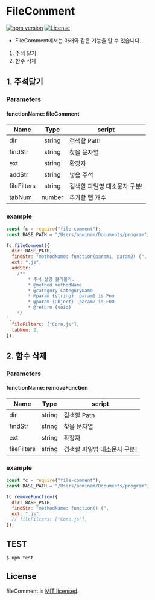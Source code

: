 # FileComment

[![npm version](https://badge.fury.io/js/file-comment.svg)](https://badge.fury.io/js/file-comment)
[![License](http://img.shields.io/badge/license-MIT-brightgreen.svg)](http://opensource.org/licenses/MIT)

- FileComment에서는 아래와 같은 기능을 할 수 있습니다.

1. 주석 달기
2. 함수 삭제

## 1. 주석달기

### Parameters

#### functionName: fileComment

| Name        |  Type  | script                       |
| ----------- | :----: | ---------------------------- |
| dir         | string | 검색할 Path                  |
| findStr     | string | 찾을 문자열                  |
| ext         | string | 확장자                       |
| addStr      | string | 넣을 주석                    |
| fileFilters | string | 검색할 파일명 대소문자 구분! |
| tabNum      | number | 추가할 탭 개수               |

### example

```js
const fc = require("file-comment");
const BASE_PATH = "/Users/anminam/Documents/program";

fc.fileComment({
  dir: BASE_PATH,
  findStr: "methodName: function(param1, param2) {",
  ext: ".js",
  addStr: `
    /**
        * 주석 설명 블라블라.
        * @method methodName
        * @category CategoryName
        * @param {string}  param1 is Foo
        * @param {Object}  param2 is FOO
        * @return {void}
    */
`,
  fileFilters: ["Core.js"],
  tabNum: 2,
});
```

## 2. 함수 삭제

### Parameters

#### functionName: removeFunction

| Name        |  Type  | script                       |
| ----------- | :----: | ---------------------------- |
| dir         | string | 검색할 Path                  |
| findStr     | string | 찾을 문자열                  |
| ext         | string | 확장자                       |
| fileFilters | string | 검색할 파일명 대소문자 구분! |

### example

```js
const fc = require("file-comment");
const BASE_PATH = "/Users/anminam/Documents/program";

fc.removeFunction({
  dir: BASE_PATH,
  findStr: "methodName: function() {",
  ext: ".js",
  // fileFilters: ["Core.js"],
});
```

## TEST

```
$ npm test
```

## License

fileComment is [MIT licensed](./LICENSE).
